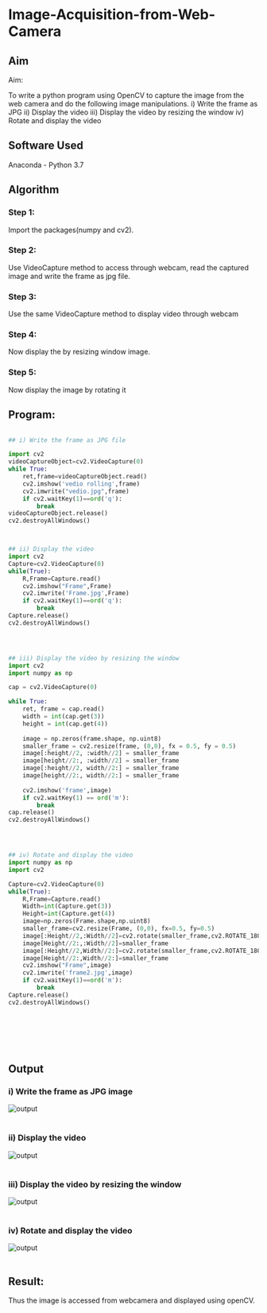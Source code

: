 # Image-Acquisition-from-Web-Camera
## Aim
 
Aim:
 
To write a python program using OpenCV to capture the image from the web camera and do the following image manipulations.
i) Write the frame as JPG 
ii) Display the video 
iii) Display the video by resizing the window
iv) Rotate and display the video

## Software Used
Anaconda - Python 3.7
## Algorithm
### Step 1:
Import the packages(numpy and cv2).
<br>

### Step 2:
Use VideoCapture method to access through webcam, read the captured image and write the frame as jpg file.
<br>

### Step 3:
Use the same VideoCapture method to display video through webcam
<br>

### Step 4:
Now display the by resizing window image.
<br>

### Step 5:
Now display the image by rotating it
<br>

## Program:
``` Python

## i) Write the frame as JPG file

import cv2
videoCaptureObject=cv2.VideoCapture(0)
while True:
    ret,frame=videoCaptureObject.read()
    cv2.imshow('vedio rolling',frame)
    cv2.imwrite("vedio.jpg",frame)
    if cv2.waitKey(1)==ord('q'):
        break
videoCaptureObject.release()
cv2.destroyAllWindows()



## ii) Display the video
import cv2
Capture=cv2.VideoCapture(0)
while(True):
    R,Frame=Capture.read()
    cv2.imshow("Frame",Frame)
    cv2.imwrite('Frame.jpg',Frame)
    if cv2.waitKey(1)==ord('q'):
        break
Capture.release()
cv2.destroyAllWindows()




## iii) Display the video by resizing the window
import cv2
import numpy as np

cap = cv2.VideoCapture(0)

while True:
    ret, frame = cap.read()
    width = int(cap.get(3))
    height = int(cap.get(4))
    
    image = np.zeros(frame.shape, np.uint8)
    smaller_frame = cv2.resize(frame, (0,0), fx = 0.5, fy = 0.5)
    image[:height//2, :width//2] = smaller_frame
    image[height//2:, :width//2] = smaller_frame
    image[:height//2, width//2:] = smaller_frame
    image[height//2:, width//2:] = smaller_frame
    
    cv2.imshow('frame',image)
    if cv2.waitKey(1) == ord('m'):
        break
cap.release()
cv2.destroyAllWindows()




## iv) Rotate and display the video
import numpy as np
import cv2

Capture=cv2.VideoCapture(0)
while(True):
    R,Frame=Capture.read()
    Width=int(Capture.get(3))
    Height=int(Capture.get(4))
    image=np.zeros(Frame.shape,np.uint8)
    smaller_frame=cv2.resize(Frame, (0,0), fx=0.5, fy=0.5)
    image[:Height//2,:Width//2]=cv2.rotate(smaller_frame,cv2.ROTATE_180)
    image[Height//2:,:Width//2]=smaller_frame
    image[:Height//2,Width//2:]=cv2.rotate(smaller_frame,cv2.ROTATE_180)
    image[Height//2:,Width//2:]=smaller_frame
    cv2.imshow("Frame",image)
    cv2.imwrite('frame2.jpg',image)
    if cv2.waitKey(1)==ord('m'):
        break
Capture.release()
cv2.destroyAllWindows()








```
## Output

### i) Write the frame as JPG image
![output](vedio.png)
</br>
</br>


### ii) Display the video
![output](Frame.png)
</br>
</br>


### iii) Display the video by resizing the window
![output](frame1.png)
</br>
</br>



### iv) Rotate and display the video
![output](frame2.png)
</br>
</br>





## Result:
Thus the image is accessed from webcamera and displayed using openCV.
